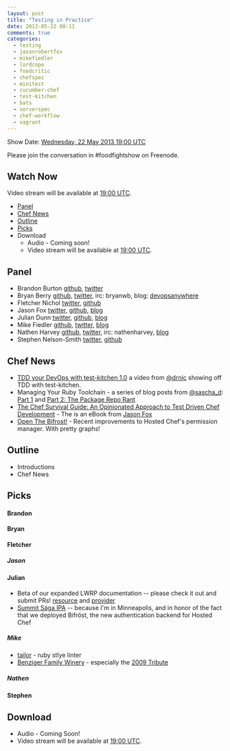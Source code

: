 ```yaml
---
layout: post
title: "Testing in Practice"
date: 2013-05-22 08:11
comments: true
categories: 
  - testing
  - jasonrobertfox
  - mikefiedler
  - lordcope
  - foodcritic
  - chefspec
  - minitest
  - cucumber-chef
  - test-kitchen
  - bats
  - serverspec
  - chef-workflow
  - vagrant
---
```

Show Date: [Wednesday, 22 May 2013 19:00 UTC](http://www.timeanddate.com/worldclock/fixedtime.html?msg=Food+Fight+Show+-+Testing+In+Practice&iso=20130522T15&p1=1928) 

Please join the conversation in #foodfightshow on Freenode.

Watch Now
--------

Video stream will be available at [19:00 UTC](http://www.timeanddate.com/worldclock/fixedtime.html?msg=Food+Fight+Show+-+Testing+In+Practice&iso=20130522T15&p1=1928).


* [Panel](http://foodfightshow.org/2013/05/testing-in-practice.html#panel)
* [Chef News](http://foodfightshow.org/2013/05/testing-in-practice.html#news)
* [Outline](http://foodfightshow.org/2013/05/testing-in-practice.html#outline)
* [Picks](http://foodfightshow.org/2013/05/testing-in-practice.html#picks)
* Download
  * Audio - Coming soon!
  * Video stream will be available at [19:00 UTC](http://www.timeanddate.com/worldclock/fixedtime.html?msg=Food+Fight+Show+-+Testing+In+Practice&iso=20130522T15&p1=1928).


Panel<a name="panel"></a>
-----
* Brandon Burton [github](http://github.com/solarce), [twitter](https://twitter.com/solarce)
* Bryan Berry [github](http://github.com/bryanwb), [twitter](http://twitter.com/bryanwb), irc: bryanwb, blog: [devopsanywhere](http://devopsanywhere.blogspot.com)
* Fletcher Nichol [twitter](http://twitter.com/fnichol), [github](https://github.com/fnichol)
* Jason Fox [twitter](https://twitter.com/jasonrobertfox), [github](https://github.com/jasonrobertfox), [blog](http://neverstopbuilding.net/)
* Julian Dunn [twitter](https://twitter.com/julian_dunn), [github](https://github.com/juliandunn), [blog](http://www.juliandunn.net/)
* Mike Fiedler [github](http://github.com/miketheman), [twitter](http://twitter.com/mikefiedler), [blog](http://www.miketheman.net)
* Nathen Harvey [github](http://github.com/nathenharvey), [twitter](http://twitter.com/nathenharvey), irc: nathenharvey, [blog](http://nathenharvey.com)
* Stephen Nelson-Smith [twitter](https://twitter.com/lordcope), [github](http://github.com/lordcope)

<!-- more -->

Chef News<a name="news"></a>
---------

* [TDD your DevOps with test-kitchen 1.0](http://starkandwayne.com/articles/2013/05/07/tdd-your-devops-with-test-kitchen/) a video from [@drnic](http://twitter.com/drnic) showing off TDD with test-kitchen.
* Managing Your Ruby Toolchain - a series of blog posts from [@sascha_d](https://twitter.com/sascha_d):  [Part 1](http://blog.brattyredhead.com/blog/2013/05/12/pieces-and-parts-managing-your-ruby-toolchain/) and [Part 2:  The Package Repo Rant](http://blog.brattyredhead.com/blog/2013/05/17/managing-your-ruby-toolchain-part-2-the-package-repo-rant)
* [The Chef Survival Guide:  An Opinionated Approach to Test Driven Chef Development](https://leanpub.com/chef-survival-guide) - The is an eBook from [Jason Fox](http://twitter.com/jasonrobertfox)
* [Open The Bifrost!](http://www.opscode.com/blog/2013/05/21/open-the-bifrost/) - Recent improvements to Hosted Chef's permission manager.  With pretty graphs!

Outline<a name="outline"></a>
-------

* Introductions
* Chef News

Picks<a name="picks"></a>
-----
#### Brandon

#### Bryan

#### Fletcher

##### Jason

#### Julian

- Beta of our expanded LWRP documentation -- please check it out and submit PRs! [resource](http://docs.opscode.com/lwrp_custom_resource.html) and [provider](http://docs.opscode.com/lwrp_custom_provider_resources.html)
- [Summit Sága IPA](http://www.summitbrewing.com/brews/saga-ipa) -- because I'm in Minneapolis, and in honor of the fact that we deployed Bifröst, the new authentication backend for Hosted Chef

##### Mike

- [tailor](https://github.com/turboladen/tailor) - ruby stlye linter
- [Benziger Family Winery](http://www.benziger.com/) - especially the [2009 Tribute](http://www.benziger.com/2009_tribute)

##### Nathen 

#### Stephen

Download
--------
* Audio - Coming Soon!
* Video stream will be available at [19:00 UTC](http://www.timeanddate.com/worldclock/fixedtime.html?msg=Food+Fight+Show+-+Testing+In+Practice&iso=20130522T15&p1=1928).
